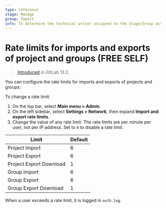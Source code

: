 ```yaml
---
type: reference
stage: Manage
group: Import
info: To determine the technical writer assigned to the Stage/Group associated with this page, see https://about.gitlab.com/handbook/product/ux/technical-writing/#assignments
---
```


# Rate limits for imports and exports of project and groups **(FREE SELF)**

> [Introduced](https://gitlab.com/gitlab-org/gitlab/-/merge_requests/35728) in GitLab 13.2.

You can configure the rate limits for imports and exports of projects and groups:

To change a rate limit:

1. On the top bar, select **Main menu > Admin**.
1. On the left sidebar, select **Settings > Network**, then expand **Import and export rate limits**.
1. Change the value of any rate limit. The rate limits are per minute per user, not per IP address.
   Set to `0` to disable a rate limit.

| Limit                   | Default |
|-------------------------|---------|
| Project Import          | 6       |
| Project Export          | 6       |
| Project Export Download | 1       |
| Group Import            | 6       |
| Group Export            | 6       |
| Group Export Download   | 1       |

When a user exceeds a rate limit, it is logged in `auth.log`.
